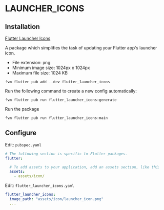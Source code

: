 # LAUNCHER_ICONS

## Installation

[Flutter Launcher Icons]([[flutter_launcher_icons]()](https://pub.dev/packages/flutter_launcher_icons))

A package which simplifies the task of updating your Flutter app's launcher icon.

- File extension: png
- Minimum image size: 1024px x 1024px
- Maximum file size: 1024 KB

```shell
fvm flutter pub add --dev flutter_launcher_icons
```

Run the following command to create a new config automatically:

```shell
fvm flutter pub run flutter_launcher_icons:generate
```

Run the package

```shell
fvm flutter pub run flutter_launcher_icons:main
```

## Configure

Edit: `pubspec.yaml`

```yaml
# The following section is specific to Flutter packages.
flutter:

  # To add assets to your application, add an assets section, like this:
  assets:
    - assets/icon/
```

Edit: `flutter_launcher_icons.yaml`

```yaml
flutter_launcher_icons:
  image_path: "assets/icon/launcher_icon.png"
  ...
```
